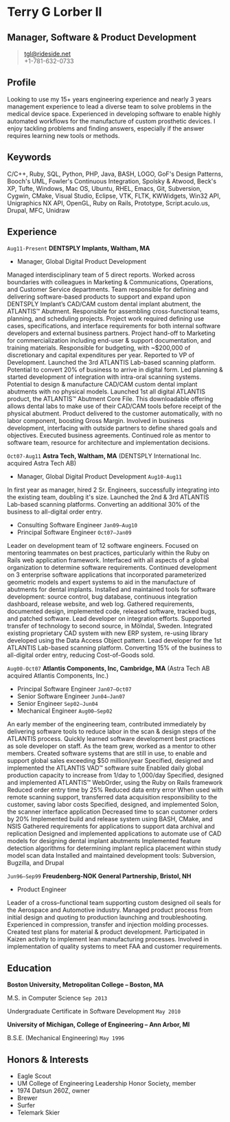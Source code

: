 # Terry G Lorber II
## Manager, Software & Product Development        

> [tgl@rideside.net](tgl@rideside.net)  
> +1-781-632-0733

## Profile
Looking to use my 15+ years engineering experience and nearly 3 years management experience to lead a diverse team to solve problems in the medical device space. Experienced in developing software to enable highly automated workflows for the manufacture of custom prosthetic devices. I enjoy tackling problems and finding answers, especially if the answer requires learning new tools or methods.

## Keywords
C/C++, Ruby, SQL, Python, PHP, Java, BASH, LOGO, GoF's Design Patterns, Booch's UML, Fowler's Continuous Integration, Spolsky & Atwood, Beck's XP, Tufte, Windows, Mac OS, Ubuntu, RHEL, Emacs, Git, Subversion, Cygwin, CMake, Visual Studio, Eclipse, VTK, FLTK, KWWidgets, Win32 API, Unigraphics NX API, OpenGL, Ruby on Rails, Prototype, Script.aculo.us, Drupal, MFC, Unidraw

## Experience

`Aug11-Present`
__DENTSPLY Implants, Waltham, MA__

- Manager, Global Digital Product Development

Managed interdisciplinary team of 5 direct reports.  Worked across boundaries with colleagues in Marketing & Communications, Operations, and Customer Service departments. Team responsible for defining and delivering software-based products to support and expand upon DENTSPLY Implant’s CAD/CAM custom dental implant abutment, the ATLANTIS™ Abutment. Responsible for assembling cross-functional teams, planning, and scheduling projects. Project work required defining use cases, specifications, and interface requirements for both internal software developers and external business partners.  Project hand-off to Marketing for commercialization including end-user & support documentation, and training materials.  Responsible for budgeting, with ~$200,000 of discretionary and capital expenditures per year. Reported to VP of Development.
Launched the 3rd ATLANTIS Lab-based scanning platform.  Potential to convert 20% of business to arrive in digital form.
Led planning & started development of integration with intra-oral scanning systems. Potential to design & manufacture CAD/CAM custom dental implant abutments with no physical models.
Launched 1st all digital ATLANTIS product, the ATLANTIS™ Abutment Core File.  This downloadable offering allows dental labs to make use of their CAD/CAM tools before receipt of the physical abutment. Product delivered to the customer automatically, with no labor component, boosting Gross Margin.
Involved in business development, interfacing with outside partners to define shared goals and objectives. Executed business agreements.
Continued role as mentor to software team, resource for architecture and implementation decisions.

`Oct07-Aug11`
__Astra Tech, Waltham, MA__
(DENTSPLY International Inc. acquired Astra Tech AB)

- Manager, Global Digital Product Development `Aug10-Aug11`

In first year as manager, hired 2 Sr. Engineers, successfully integrating into the existing team, doubling it's size. 
Launched the 2nd & 3rd ATLANTIS Lab-based scanning platforms. Converting an additional 30% of the business to all-digital order entry. 

- Consulting Software Engineer `Jan09–Aug10` 
- Principal Software Engineer `Oct07–Jan09` 

Leader on development team of 12 software engineers.  Focused on mentoring teammates on best practices, particularly within the Ruby on Rails web application framework. Interfaced with all aspects of a global organization to determine software requirements. Continued development on 3 enterprise software applications that incorporated parameterized geometric models and expert systems to aid in the manufacture of abutments for dental implants. Installed and maintained tools for software development: source control, bug database, continuous integration dashboard, release website, and web log.  Gathered requirements, documented design, implemented code, released software, tracked bugs, and patched software.
Lead developer on integration efforts.
Supported transfer of technology to second source, in Mölndal, Sweden.
Integrated existing proprietary CAD system with new ERP system, re-using library developed using the Data Access Object pattern.
Lead developer for the 1st  ATLANTIS Lab-based scanning platform.  Converting 15% of the business to all-digital order entry, reducing Cost-of-Goods sold.

`Aug00-Oct07` 
__Atlantis Components, Inc, Cambridge, MA__
(Astra Tech AB acquired Atlantis Components, Inc.)

- Principal Software Engineer 
`Jan07–Oct07` 
- Senior Software Engineer `Jun04–Jan07` 
- Senior Engineer `Sep02–Jun04` 
- Mechanical Engineer `Aug00–Sep02` 

An early member of the engineering team, contributed immediately by delivering software tools to reduce labor in the scan & design steps of the ATLANTIS process.  Quickly learned software development best practices as sole developer on staff.  As the team grew, worked as a mentor to other members.
Created software systems that are still in use, to enable and support global sales exceeding $50 million/year
Specified, designed and implemented the ATLANTIS VAD™ software suite
Enabled daily global production capacity to increase from 1/day to 1,000/day
Specified, designed and implemented ATLANTIS™ WebOrder, using the Ruby on Rails framework
Reduced order entry time by 25%
Reduced data entry error
When used with remote scanning support, transferred data acquisition responsibility to the customer, saving labor costs
Specified, designed, and implemented Solon, the scanner interface application
Decreased time to scan customer orders by 20%
Implemented build and release system using BASH, CMake, and NSIS
Gathered requirements for applications to support data archival and replication
Designed and implemented applications to automate use of CAD models for designing dental implant abutments
Implemented feature detection algorithms for determining implant replica placement within study model scan data
Installed and maintained development tools: Subversion, Bugzilla, and Drupal

`Jun96–Sep99`
__Freudenberg-NOK General Partnership, Bristol, NH__
- Product Engineer

Leader of a cross–functional team supporting custom designed oil seals for the Aerospace and Automotive industry. Managed product process from initial design and quoting to production launching and troubleshooting. Experienced in compression, transfer and injection molding processes. Created test plans for material & product development. Participated in Kaizen activity to implement lean manufacturing processes. Involved in implementation of quality systems to meet FAA and customer requirements.

## Education

__Boston University, Metropolitan College – Boston, MA__

M.S. in Computer Science  `Sep 2013`

Undergraduate Certificate in Software Development  `May 2010`

__University of Michigan, College of Engineering – Ann Arbor, MI__

B.S.E. (Mechanical Engineering)  `May 1996`

## Honors & Interests
- Eagle Scout
- UM College of Engineering Leadership Honor Society, member
- 1974 Datsun 260Z, owner
- Brewer
- Surfer
- Telemark Skier
